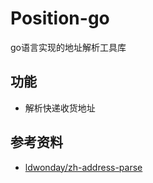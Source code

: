 # Position-go

go语言实现的地址解析工具库


## 功能

- 解析快递收货地址

## 参考资料

- [ldwonday/zh-address-parse](https://github.com/ldwonday/zh-address-parse)